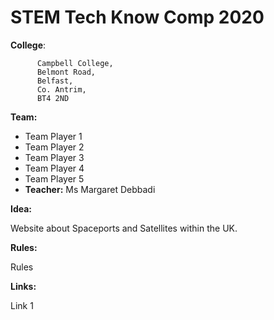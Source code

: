 # STEM Tech Know Comp 2020

<b>College</b>:

          Campbell College,
          Belmont Road,
          Belfast,
          Co. Antrim,
          BT4 2ND

**Team:**
* Team Player 1
* Team Player 2
* Team Player 3
* Team Player 4
* Team Player 5
* **Teacher:** Ms Margaret Debbadi

**Idea:**


Website about Spaceports and Satellites within the UK.

**Rules:**

Rules

**Links:**

Link 1
